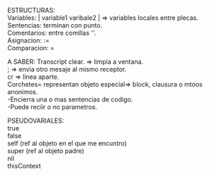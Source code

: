 ESTRUCTURAS: <br>
Variables: | variable1 varibale2 | => variables locales entre plecas. <br>
Sentencias: terminan con punto. <br>
Comentarios: entre comillas ''.<br>
Asignacion: := <br>
Comparacion: = <br>

A SABER:
Transcript clear. => limpia a ventana.<br>
; => envia otro mesaje al mismo receptor.<br>
cr => linea aparte.<br>
Corchetes= representan objeto especial=> block, clausura o mtoos anonimos.<br>
-Encierra una o mas sentencias de codigo.<br>
-Puede reciir o no parametros.<br>

PSEUDOVARIALES:<br>
true<br>
false<br>
self (ref al objeto en el que me encuntro)<br>
super (ref al objeto padre)<br>
nil<br>
thisContext<br>



